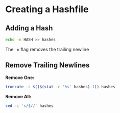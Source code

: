 # Creating a Hashfile

## Adding a Hash

```bash
echo -n HASH >> hashes
```

The `-n` flag removes the trailing newline

## Remove Trailing Newlines

**Remove One:**

```bash
truncate -s $(($(stat -c '%s' hashes)-1)) hashes
```

**Remove All:**

```bash
sed -i 's/$//' hashes
```